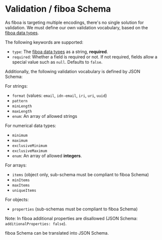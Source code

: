 # Validation / fiboa Schema

As fiboa is targeting multiple encodings, there's no single solution for validation.
We must define our own validation vocabulary, based on the [fiboa data types](datatypes.md).

The following keywords are supported:

- `type`: The [fiboa data types](datatypes.md) as a string, **required**.
- `required`: Whether a field is required or not.
  If not required, fields allow a special value such as `null`.
  Defaults to `false`.

Additionally, the following validation vocabulary is defined by JSON Schema:

For strings:

- `format` (values: `email`, `idn-email`, `iri`, `uri`, `uuid`)
- `pattern`
- `minLength`
- `maxLength`
- `enum`: An array of allowed strings

For numerical data types:

- `minimum`
- `maximum`
- `exclusiveMinimum`
- `exclusiveMaximum`
- `enum`: An array of allowed **integers**.

For arrays:

- `items` (object only, sub-schema must be compliant to fiboa Schema)
- `minItems`
- `maxItems`
- `uniqueItems`

For objects:

- `properties` (sub-schemas must be compliant to fiboa Schema)

Note: In fiboa additional properties are disallowed (JSON Schema: `additionalProperties: false`).

fiboa Schema can be translated into JSON Schema.
